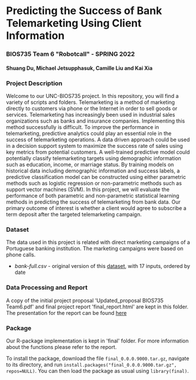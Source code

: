 # Predicting the Success of Bank Telemarketing Using Client Information

### BIOS735 Team 6 "Robotcall" - SPRING 2022
#### Shuang Du, Michael Jetsupphasuk, Camille Liu and Kai Xia

### Project Description
Welcome to our UNC-BIOS735 project. In this repository, you will find a variety of scripts and folders. Telemarketing is a method of marketing directly to customers via phone or the Internet in order to sell goods or services. Telemarketing has increasingly been used in industrial sales organizations such as banks and insurance companies. Implementing this method successfully is difficult. To improve the performance in telemarketing, predictive analytics could play an essential role in the success of telemarketing operations. A data driven approach could be used in a decision support system to maximize the success rate of sales using key metrics from potential customers. A well-trained predictive model could potentially classify telemarketing targets using demographic information such as education, income, or marriage status. By training models on historical data including demographic information and success labels, a predictive classification model can be constructed using either parametric methods such as logistic regression or non-parametric methods such as support vector machines (SVM). In this project, we will evaluate the performance of both parametric and non-parametric statistical learning methods in predicting the success of telemarketing from bank data. Our primary outcome of interest is whether a client would agree to subscribe a term deposit after the targeted telemarketing campaign.

### Dataset
The data used in this project is related with direct marketing campaigns of a Portuguese banking institution. The marketing campaigns were based on phone calls.

* *bank-full.csv* - original version of this [dataset](https://archive.ics.uci.edu/ml/datasets/bank+marketing), with 17 inputs, ordered by date


### Data Processing and Report  

A copy of the initial project proposal 'Updated_proposal BIOS735 Team6.pdf' and final project report 'final_report.html' are kept in this folder. The presentation for the report can be found [here](https://docs.google.com/presentation/d/1EZ85oHhNHWCJr9l-fvAzzVQnlLNpCdSaWfzGy-WKoKk/edit?usp=sharing)

### Package 

Our R-package implementation is kept in 'final' folder. For more information about the functions please refer to the report.

To install the package, download the file `final_0.0.0.9000.tar.gz`, navigate to its directory, and run `install.packages("final_0.0.0.9000.tar.gz", repos=NULL)`. You can then load the package as usual using `library(final)`. 

